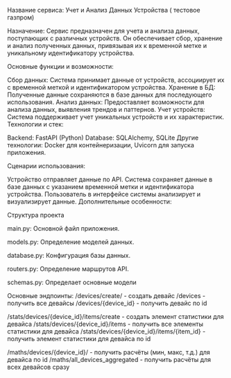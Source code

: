 Название сервиса: Учет и Анализ Данных Устройства ( тестовое газпром) 

Назначение:
Сервис предназначен для учета и анализа данных, поступающих с различных устройств. Он обеспечивает сбор, хранение и анализ полученных данных, привязывая их к временной метке и уникальному идентификатору устройства.

Основные функции и возможности:

Сбор данных: Система принимает данные от устройств, ассоциирует их с временной меткой и идентификатором устройства.
Хранение в БД: Полученные данные сохраняются в базе данных для последующего использования.
Анализ данных: Предоставляет возможности для анализа данных, выявления трендов и паттернов.
Учет устройств: Система поддерживает учет уникальных устройств и их характеристик.
Технологии и стек:

Backend: FastAPI (Python)
Database: SQLAlchemy, SQLite
Другие технологии: Docker для контейнеризации, Uvicorn для запуска приложения.



Сценарии использования:

Устройство отправляет данные по API.
Система сохраняет данные в базе данных с указанием временной метки и идентификатора устройства.
Пользователь в интерфейсе системы анализирует и визуализирует данные.
Дополнительные особенности:


Структура проекта

main.py: Основной файл приложения.

models.py: Определение моделей данных.

database.py: Конфигурация базы данных.

routers.py: Определение маршрутов API.

schemas.py: Определает основные модели


Основные эндпоинты:
/devices/create/ - создать девайс
/devices - получить все девайсы
/devices/{device_id} - получить девайс по id

/stats/devices/{device_id}/items/create - создать элемент статистики для девайса
/stats/devices/{device_id}/items - получить все элементы статистики для девайса
/stats/devices/{device_id}/items/{item_id} - получить элемент статистики для девайса по id

/maths/devices/{device_id}/ - получить расчёты (мин, макс, т.д.) для девайса по id
/maths/all_devices_aggregated - получить расчёты для всех девайсов сразу

